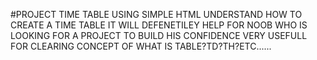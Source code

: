 #PROJECT TIME TABLE
USING SIMPLE HTML UNDERSTAND HOW TO CREATE A TIME TABLE 
IT WILL DEFENETILEY HELP FOR NOOB WHO IS LOOKING FOR A PROJECT TO BUILD HIS CONFIDENCE 
VERY USEFULL FOR CLEARING CONCEPT OF WHAT IS TABLE?TD?TH?ETC......
